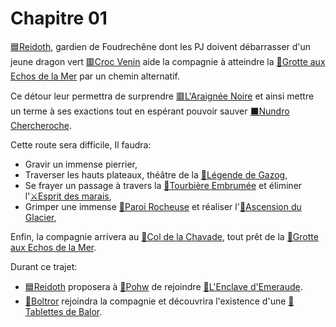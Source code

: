 # Chapitre 01

[🟦Reidoth](../PNJ/🟦Reidoth.md), gardien de Foudrechêne dont les PJ doivent débarrasser d'un jeune dragon vert [🟥Croc Venin](../PNJ/🟥Croc%20Venin.md) aide la compagnie à atteindre la [📍Grotte aux Echos de la Mer](lieux/📍Grotte%20aux%20Echos%20de%20la%20Mer.md) par un chemin alternatif.

Ce détour leur permettra de surprendre [🟥L'Araignée Noire](../PNJ/🟥L'Araignée%20Noire.md) et ainsi mettre un terme à ses exactions tout en espérant pouvoir sauver [⬛Nundro Chercheroche](../PNJ/⬛Nundro%20Chercheroche.md).

Cette route sera difficile, Il faudra:
- Gravir un immense pierrier, 
- Traverser les hauts plateaux, théâtre de la [📜Légende de Gazog](../lore/📜Légende%20de%20Gazog.md),
- Se frayer un passage à travers la [📍Tourbière Embrumée](lieux/📍Tourbière%20Embrumée.md) et éliminer l'[⚔Esprit des marais](épreuves/⚔Esprit%20des%20marais.md),
- Grimper une immense [📍Paroi Rocheuse](lieux/📍Paroi%20Rocheuse.md) et réaliser l'[🎲Ascension du Glacier](épreuves/🎲Ascension%20du%20Glacier.md),

Enfin, la compagnie arrivera au [📍Col de la Chavade](lieux/📍Col%20de%20la%20Chavade.md), tout prêt de la [📍Grotte aux Echos de la Mer](lieux/📍Grotte%20aux%20Echos%20de%20la%20Mer.md).

Durant ce trajet:
- [🟦Reidoth](../PNJ/🟦Reidoth.md) proposera à [👤Pohw](../PJ/👤Pohw.md) de rejoindre [📜L'Enclave d'Emeraude](../lore/📜L'Enclave%20d'Emeraude.md). 
- [👤Boltror](../PJ/👤Boltror.md) rejoindra la compagnie et découvrira l'existence d'une [📜Tablettes de Balor](../lore/📜Tablettes%20de%20Balor.md).
